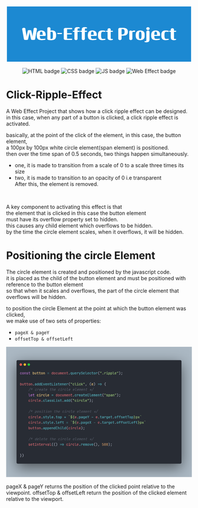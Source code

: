 <p align="center">
  <img src="./ReadMe-Images/Web-Effect-Project-banner3.png">
</p>
<p align="center">
  <img src="https://img.shields.io/badge/HTML-E34F26.svg" alt="HTML badge" style="height: 25px;">
  <img src="https://img.shields.io/badge/CSS-1572B6.svg" alt="CSS badge" style="height: 25px;"> 
  <img src="https://img.shields.io/badge/JS-F7DF1E.svg" alt="JS badge" style="height: 25px;">
  <img src="https://img.shields.io/badge/Keyframe Animation-4AB2B4.svg" alt="Web Effect badge" style="height: 25px;">
</p>

# Click-Ripple-Effect
A Web Effect Project that shows how a click ripple effect can be designed.<br />
in this case, when any part of a button is clicked, a click ripple effect is activated. <br/>

basically, at the point of the click of the element, in this case, the button element, <br />
a 100px by 100px white circle element(span element) is positioned. <br />
then over the time span of 0.5 seconds, two things happen simultaneously. <br />
- one, it is made to transition from a scale of 0 to a scale three times its size <br />
- two, it is made to transition to an opacity of 0 i.e transparent <br />
After this, the element is removed.
<br />

A key component to activating this effect is that <br />
the element that is clicked in this case the button element <br />
must have its overflow property set to hidden. <br />
this causes any child element which overflows to be hidden. <br />
by the time the circle element scales, when it overflows, it will be hidden.

# Positioning the circle Element
The circle element is created and positioned by the javascript code. <br />
it is placed as the child of the button element and must be positioned with reference to the button element <br />
so that when it scales and overflows, the part of the circle element that overflows will be hidden. <br />

to position the circle Element at the point at which the button element was clicked, <br/>
we make use of two sets of properties:
- `pageX & pageY`
- `offsetTop & offsetLeft`

<img src="./ReadMe-Images/ripple-effect.png" style="width:600px; height:auto" alt="javascript for the ripple effect">

pageX & pageY returns the position of the clicked point relative to the viewpoint.
offsetTop & offsetLeft return the position of the clicked element relative to the viewport.
